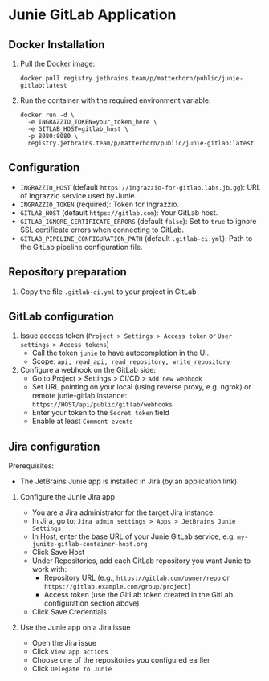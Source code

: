 # Junie GitLab Application

## Docker Installation
1. Pull the Docker image:
   ```
   docker pull registry.jetbrains.team/p/matterhorn/public/junie-gitlab:latest
   ```

2. Run the container with the required environment variable:
   ```
   docker run -d \
     -e INGRAZZIO_TOKEN=your_token_here \
     -e GITLAB_HOST=gitlab_host \
     -p 8080:8080 \
     registry.jetbrains.team/p/matterhorn/public/junie-gitlab:latest
   ```


## Configuration
- `INGRAZZIO_HOST` (default `https://ingrazzio-for-gitlab.labs.jb.gg`): URL of Ingrazzio service used by Junie.
- `INGRAZZIO_TOKEN` (required): Token for Ingrazzio.
- `GITLAB_HOST` (default `https://gitlab.com`): Your GitLab host.
- `GITLAB_IGNORE_CERTIFICATE_ERRORS` (default `false`): Set to `true` to ignore SSL certificate errors when connecting to GitLab.
- `GITLAB_PIPELINE_CONFIGURATION_PATH` (default `.gitlab-ci.yml`): Path to the GitLab pipeline configuration file.

## Repository preparation
1. Copy the file `.gitlab-ci.yml` to your project in GitLab

## GitLab configuration
1. Issue access token (`Project > Settings > Access token` or `User settings > Access tokens`)
   - Call the token `junie` to have autocompletion in the UI.
   - Scope: `api, read_api, read_repository, write_repository`
2. Configure a webhook on the GitLab side:
   - Go to Project > Settings > CI/CD > `Add new webhook`
   - Set URL pointing on your local (using reverse proxy, e.g. ngrok) or remote junie-gitlab instance: `https://HOST/api/public/gitlab/webhooks`
   - Enter your token to the `Secret token` field
   - Enable at least `Comment events`

## Jira configuration
Prerequisites:
- The JetBrains Junie app is installed in Jira (by an application link).

1. Configure the Junie Jira app
   - You are a Jira administrator for the target Jira instance.
   - In Jira, go to: `Jira admin settings > Apps > JetBrains Junie Settings`
   - In Host, enter the base URL of your Junie GitLab service, e.g. `my-junite-gitlab-container-host.org`
   - Click Save Host
   - Under Repositories, add each GitLab repository you want Junie to work with:
     - Repository URL (e.g., `https://gitlab.com/owner/repo` or `https://gitlab.example.com/group/project`)
     - Access token (use the GitLab token created in the GitLab configuration section above)
   - Click Save Credentials

2. Use the Junie app on a Jira issue
   - Open the Jira issue
   - Click `View app actions`
   - Choose one of the repositories you configured earlier
   - Click `Delegate to Junie`
